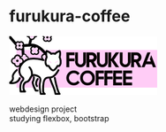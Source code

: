# furukura-coffee

![alt text](/design/logo/logor.png)

webdesign project<br>
studying flexbox, bootstrap
